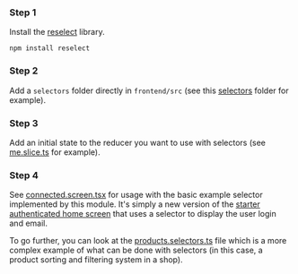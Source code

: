 ### Step 1
Install the [reselect](https://github.com/reduxjs/reselect) library.
```
npm install reselect
```

### Step 2
Add a `selectors` folder directly in `frontend/src` (see this [selectors](../selectors) folder for example).

### Step 3
Add an initial state to the reducer you want to use with selectors (see [me.slice.ts](../store/slices/me.slice.ts) for example).

### Step 4
See [connected.screen.tsx](../examples/connected.screen.tsx) for usage with the basic example selector implemented by this module. It's simply a new version of the [starter authenticated home screen](https://github.com/Fast-Modular-Project/starter-reactjs-nestjs-mysql/blob/master/frontend/src/pages/connected/connected.screen.tsx) that uses a selector to display the user login and email.

To go further, you can look at the [products.selectors.ts](../examples/products.selectors.ts) file which is a more complex example of what can be done with selectors (in this case, a product sorting and filtering system in a shop).
